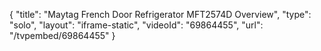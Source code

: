 {
    "title": "Maytag French Door Refrigerator MFT2574D Overview",
    "type": "solo",
    "layout": "iframe-static",
    "videoId": "69864455",
    "url": "\/tvpembed\/69864455"
}